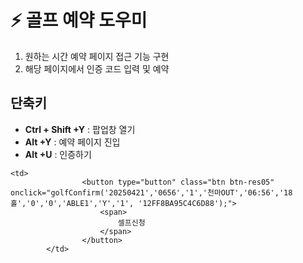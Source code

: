 # ⚡ 골프 예약 도우미

1. 원하는 시간 예약 페이지 접근 기능 구현
2. 해당 페이지에서 인증 코드 입력 및 예약

## 단축키

- **Ctrl + Shift +Y** : 팝업창 열기
- **Alt +Y** : 예약 페이지 진입
- **Alt +U** : 인증하기

```
<td>
				<button type="button" class="btn btn-res05" onclick="golfConfirm('20250421','0656','1','천마OUT','06:56','18홀','0','0','ABLE1','Y','1', '12FF8BA95C4C6D88');">
					<span>
						셀프신청
					</span>
				</button>
		</td>
```

